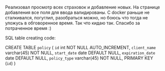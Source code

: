 Реализовал просмотр всех страховок и добавление новых. На странице добавления все поля для ввода валидированы.
С docker раньше не сталкивался, погуглил, разобраться можно, но боюсь что тогда не уложусь в обговоренное время. Так что кидаю так.
Спасибо за потраченное время :)


SQL table creating code:

CREATE TABLE `policy` (
  `id` int NOT NULL AUTO_INCREMENT,
  `client_name` varchar(45) NOT NULL,
  `start_date` date DEFAULT NULL,
  `expiration_date` date DEFAULT NULL,
  `policy_type` varchar(45) NOT NULL,
  PRIMARY KEY (`id`)
)
